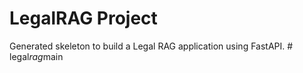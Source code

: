 ﻿# LegalRAG Project
Generated skeleton to build a Legal RAG application using FastAPI.
#   l e g a l _ r a g _ m a i n  
 